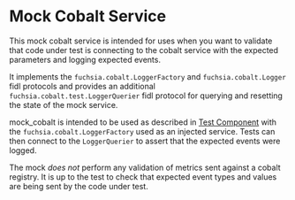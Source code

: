 # Mock Cobalt Service

This mock cobalt service is intended for uses when you want to validate that code under test is
connecting to the cobalt service with the expected parameters and logging expected events.

It implements the `fuchsia.cobalt.LoggerFactory` and `fuchsia.cobalt.Logger` fidl protocols and
provides an additional `fuchsia.cobalt.test.LoggerQuerier` fidl protocol for querying and resetting
the state of the mock service.

mock_cobalt is intended to be used as described in [Test Component](https://fuchsia.dev/fuchsia-src/development/testing/test_component)
with the `fuchsia.cobalt.LoggerFactory` used as an injected service. Tests can then connect to the
`LoggerQuerier` to assert that the expected events were logged.

The mock _does not_ perform any validation of metrics sent against a cobalt registry. It is up to
the test to check that expected event types and values are being sent by the code under test.
